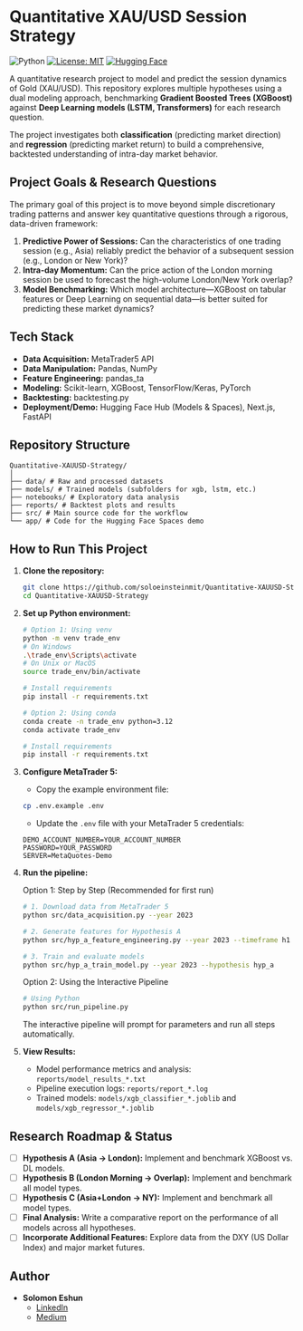 # Quantitative XAU/USD Session Strategy

![Python](https://img.shields.io/badge/Python-3.12%2B-blue.svg)
[![License: MIT](https://img.shields.io/badge/License-MIT-yellow.svg)](https://opensource.org/licenses/MIT)
[![Hugging Face](https://img.shields.io/badge/%F0%9F%A4%97%20Hugging%20Face-Models-orange)](https://huggingface.co/SoloShun)

A quantitative research project to model and predict the session dynamics of Gold (XAU/USD). This repository explores multiple hypotheses using a dual modeling approach, benchmarking **Gradient Boosted Trees (XGBoost)** against **Deep Learning models (LSTM, Transformers)** for each research question.

The project investigates both **classification** (predicting market direction) and **regression** (predicting market return) to build a comprehensive, backtested understanding of intra-day market behavior.

## Project Goals & Research Questions

The primary goal of this project is to move beyond simple discretionary trading patterns and answer key quantitative questions through a rigorous, data-driven framework:

1.  **Predictive Power of Sessions:** Can the characteristics of one trading session (e.g., Asia) reliably predict the behavior of a subsequent session (e.g., London or New York)?
2.  **Intra-day Momentum:** Can the price action of the London morning session be used to forecast the high-volume London/New York overlap?
3.  **Model Benchmarking:** Which model architecture—XGBoost on tabular features or Deep Learning on sequential data—is better suited for predicting these market dynamics?

## Tech Stack

- **Data Acquisition:** MetaTrader5 API
- **Data Manipulation:** Pandas, NumPy
- **Feature Engineering:** pandas_ta
- **Modeling:** Scikit-learn, XGBoost, TensorFlow/Keras, PyTorch
- **Backtesting:** backtesting.py
- **Deployment/Demo:** Hugging Face Hub (Models & Spaces), Next.js, FastAPI

## Repository Structure

```
Quantitative-XAUUSD-Strategy/
│
├── data/ # Raw and processed datasets
├── models/ # Trained models (subfolders for xgb, lstm, etc.)
├── notebooks/ # Exploratory data analysis
├── reports/ # Backtest plots and results
├── src/ # Main source code for the workflow
└── app/ # Code for the Hugging Face Spaces demo
```

## How to Run This Project

1.  **Clone the repository:**

    ```bash
    git clone https://github.com/soloeinsteinmit/Quantitative-XAUUSD-Strategy.git
    cd Quantitative-XAUUSD-Strategy
    ```

2.  **Set up Python environment:**

    ```bash
    # Option 1: Using venv
    python -m venv trade_env
    # On Windows
    .\trade_env\Scripts\activate
    # On Unix or MacOS
    source trade_env/bin/activate

    # Install requirements
    pip install -r requirements.txt
    ```

    ```bash
    # Option 2: Using conda
    conda create -n trade_env python=3.12
    conda activate trade_env

    # Install requirements
    pip install -r requirements.txt
    ```

3.  **Configure MetaTrader 5:**

    - Copy the example environment file:

    ```bash
    cp .env.example .env
    ```

    - Update the `.env` file with your MetaTrader 5 credentials:

    ```env
    DEMO_ACCOUNT_NUMBER=YOUR_ACCOUNT_NUMBER
    PASSWORD=YOUR_PASSWORD
    SERVER=MetaQuotes-Demo
    ```

4.  **Run the pipeline:**

    Option 1: Step by Step (Recommended for first run)

    ```bash
    # 1. Download data from MetaTrader 5
    python src/data_acquisition.py --year 2023

    # 2. Generate features for Hypothesis A
    python src/hyp_a_feature_engineering.py --year 2023 --timeframe h1 --symbol xauusd

    # 3. Train and evaluate models
    python src/hyp_a_train_model.py --year 2023 --hypothesis hyp_a
    ```

    Option 2: Using the Interactive Pipeline

    ```bash
    # Using Python
    python src/run_pipeline.py
    ```

    The interactive pipeline will prompt for parameters and run all steps automatically.

5.  **View Results:**
    - Model performance metrics and analysis: `reports/model_results_*.txt`
    - Pipeline execution logs: `reports/report_*.log`
    - Trained models: `models/xgb_classifier_*.joblib` and `models/xgb_regressor_*.joblib`

## Research Roadmap & Status

- [ ] **Hypothesis A (Asia -> London):** Implement and benchmark XGBoost vs. DL models.
- [ ] **Hypothesis B (London Morning -> Overlap):** Implement and benchmark all model types.
- [ ] **Hypothesis C (Asia+London -> NY):** Implement and benchmark all model types.
- [ ] **Final Analysis:** Write a comparative report on the performance of all models across all hypotheses.
- [ ] **Incorporate Additional Features:** Explore data from the DXY (US Dollar Index) and major market futures.

## Author

- **Solomon Eshun**
  - [LinkedIn](https://www.linkedin.com/in/solomon-eshun-788568177/)
  - [Medium](https://soloshun.medium.com/)
